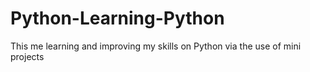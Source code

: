 # Python-Learning-Python
This me learning and improving my skills on Python via the use of mini projects
